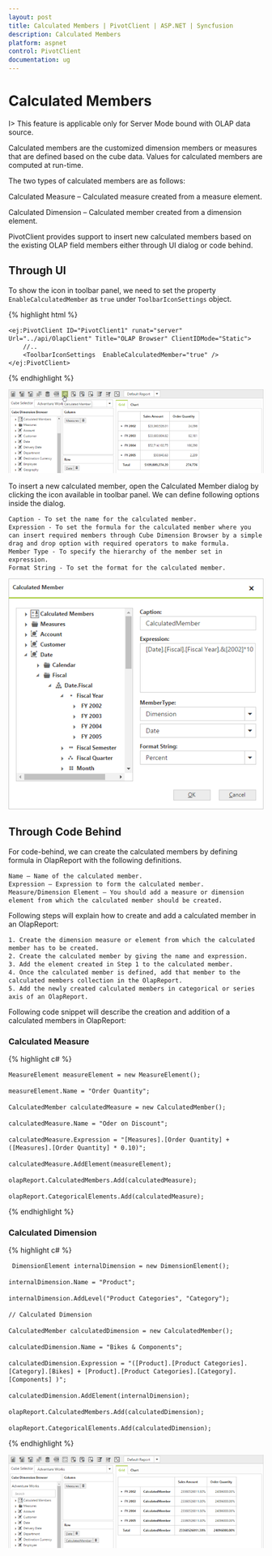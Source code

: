 ```yaml
---
layout: post
title: Calculated Members | PivotClient | ASP.NET | Syncfusion
description: Calculated Members
platform: aspnet
control: PivotClient
documentation: ug
---
```


# Calculated Members

I> This feature is applicable only for Server Mode bound with OLAP data source.

Calculated members are the customized dimension members or measures that are defined based on the cube data. Values for calculated members are computed at run-time. 

The two types of calculated members are as follows:

Calculated Measure – Calculated measure created from a measure element.

Calculated Dimension – Calculated member created from a dimension element.

PivotClient provides support to insert new calculated members based on the existing OLAP field members either through UI dialog or code behind.

## Through UI

To show the icon in toolbar panel, we need to set the property `EnableCalculatedMember` as `true` under `ToolbarIconSettings` object.

{% highlight html %}

    <ej:PivotClient ID="PivotClient1" runat="server"  Url="../api/OlapClient" Title="OLAP Browser" ClientIDMode="Static">
        //..
        <ToolbarIconSettings  EnableCalculatedMember="true" />        
    </ej:PivotClient>

{% endhighlight %}

![](Calculated-Members_images/icon.png)

To insert a new calculated member, open the Calculated Member dialog by clicking the icon available in toolbar panel. We can define following options inside the dialog.

    Caption - To set the name for the calculated member.
    Expression - To set the formula for the calculated member where you can insert required members through Cube Dimension Browser by a simple drag and drop option with required operators to make formula.
    Member Type - To specify the hierarchy of the member set in expression.
    Format String - To set the format for the calculated member. 

![](Calculated-Members_images/dialog.png)

## Through Code Behind

For code-behind, we can create the calculated members by defining formula in OlapReport with the following definitions.

    Name – Name of the calculated member.
    Expression – Expression to form the calculated member.
    Measure/Dimension Element – You should add a measure or dimension element from which the calculated member should be created.

Following steps will explain how to create and add a calculated member in an OlapReport:

    1. Create the dimension measure or element from which the calculated member has to be created.
    2. Create the calculated member by giving the name and expression.
    3. Add the element created in Step 1 to the calculated member.
    4. Once the calculated member is defined, add that member to the calculated members collection in the OlapReport.
    5. Add the newly created calculated members in categorical or series axis of an OlapReport.

Following code snippet will describe the creation and addition of a calculated members in OlapReport:

### Calculated Measure

{% highlight c# %}

    MeasureElement measureElement = new MeasureElement();

    measureElement.Name = "Order Quantity";

    CalculatedMember calculatedMeasure = new CalculatedMember();

    calculatedMeasure.Name = "Oder on Discount";

    calculatedMeasure.Expression = "[Measures].[Order Quantity] + ([Measures].[Order Quantity] * 0.10)";

    calculatedMeasure.AddElement(measureElement);

    olapReport.CalculatedMembers.Add(calculatedMeasure);

    olapReport.CategoricalElements.Add(calculatedMeasure);

{% endhighlight %}

### Calculated Dimension

{% highlight c# %}

     DimensionElement internalDimension = new DimensionElement();

    internalDimension.Name = "Product";

    internalDimension.AddLevel("Product Categories", "Category");

    // Calculated Dimension

    CalculatedMember calculatedDimension = new CalculatedMember();

    calculatedDimension.Name = "Bikes & Components";

    calculatedDimension.Expression = "([Product].[Product Categories].[Category].[Bikes] + [Product].[Product Categories].[Category].[Components] )";

    calculatedDimension.AddElement(internalDimension);

    olapReport.CalculatedMembers.Add(calculatedDimension);
    
    olapReport.CategoricalElements.Add(calculatedDimension);

{% endhighlight %}

![](Calculated-Members_images/members.png)